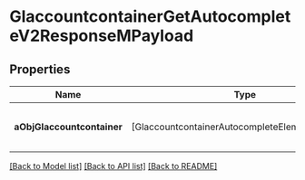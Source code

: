 # GlaccountcontainerGetAutocompleteV2ResponseMPayload

## Properties
Name | Type | Description | Notes
------------ | ------------- | ------------- | -------------
**aObjGlaccountcontainer** | [GlaccountcontainerAutocompleteElementResponse] | An array of Glaccountcontainer autocomplete element response. | 

[[Back to Model list]](../README.md#documentation-for-models) [[Back to API list]](../README.md#documentation-for-api-endpoints) [[Back to README]](../README.md)


